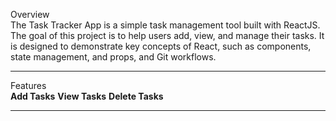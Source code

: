 Overview <br>
The Task Tracker App is a simple task management tool built with ReactJS. The goal of this project is to help users add, view, and manage their tasks. It is designed to demonstrate key concepts of React, such as components, state management, and props, and Git workflows.

<hr>
Features <br>
<b>Add Tasks</b>
<b>View Tasks</b>
<b>Delete Tasks</b>

<hr>
